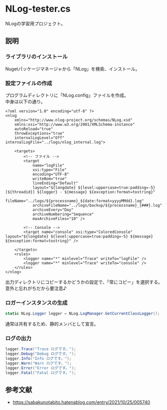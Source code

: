 # NLog-tester.cs

NLogの学習用プロジェクト。  

## 説明

### ライブラリのインストール

Nugetパッケージマネージャから「NLog」を検索、インストール。

### 設定ファイルの作成

プログラムディレクトリに「NLog.config」ファイルを作成。  
中身は以下の通り。  

```NLog.config
<?xml version="1.0" encoding="utf-8" ?>
<nlog
	xmlns="http://www.nlog-project.org/schemas/NLog.xsd"
    xmlns:xsi="http://www.w3.org/2001/XMLSchema-instance"
    autoReload="true"
    throwExceptions="true"
    internalLogLevel="Off" internalLogFile="../logs/nlog_internal.log">

	<targets>
		<!-- ファイル -->
		<target
			name="logFile"
            xsi:type="File"
            encoding="UTF-8"
            writeBom="true"
            lineEnding="Default"
            layout="${longdate} ${level:uppercase=true:padding=-5} [${threadid}] ${logger} - ${message} ${exception:format=tostring}"
            fileName="../logs/${processname}_${date:format=yyyyMMdd}.log"
            archiveFileName="../logs/backup/${processname}_{###}.log"
            archiveEvery="Day"
            archiveNumbering="Sequence"
            maxArchiveFiles="10" />

		<!-- Console -->
		<target name="console" xsi:type="ColoredConsole" layout="${longdate} ${level:uppercase=true:padding=-5} ${message} ${exception:format=tostring}" />

	</targets>
	<rules>
		<logger name="*" minlevel="Trace" writeTo="logFile" />
		<logger name="*" minlevel="Trace" writeTo="console" />
	</rules>
</nlog>
```

出力ディレクトリにコピーするかどうかの設定で、「常にコピー」を選択する。  
意外と忘れがちだから要注意♪  

### ロガーインスタンスの生成

```cs
static NLog.Logger logger = NLog.LogManager.GetCurrentClassLogger();
```

通常は共有するため、静的メンバとして宣言。  

### ログの出力

```cs
logger.Trace("Trace ログです。");
logger.Debug("Debug ログです。");
logger.Info("Info ログです。");
logger.Warn("Warn ログです。");
logger.Error("Error ログです。");
logger.Fatal("Fatal ログです。");
```

## 参考文献

- <https://sabakunotabito.hatenablog.com/entry/2021/10/25/005740>
